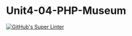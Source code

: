 # Unit4-04-PHP-Museum
[![GitHub's Super Linter](https://github.com/ICS20-Programming-SantiagoH/Unit4-04-PHP-Museum/workflows/GitHub's%20Super%20Linter/badge.svg)](https://github.com/ICS20-Programming-SantiagoH/Unit4-04-PHP-Museum/actions)